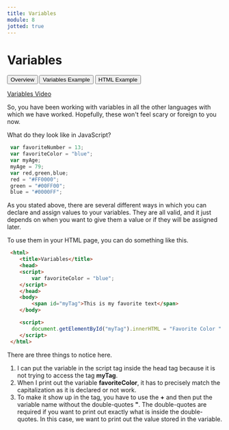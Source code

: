 ```yaml
---
title: Variables
module: 8
jotted: true
---
```


# Variables

<div class="tab">
  <button class="tablinks active" onclick="openTab(event, 'Overview')">Overview</button>
   <button class="tablinks" onclick="openTab(event, 'Example')">Variables Example</button>
   <button class="tablinks" onclick="openTab(event, 'HTML')">HTML Example</button>
    
</div>
<!-- Tab content -->
<div id="Overview" class="tabcontent" style="display:block">
<p><a href="//www.youtube.com/embed/9M4Q-4KxU34" data-lity>Variables Video</a></p>

<p>So, you have been working with variables in all the other languages with which we have worked. Hopefully, these won't feel scary or foreign to you now.</p>
</div>
<div id="Example" class="tabcontent">

<p>What do they look like in JavaScript?</p>

<div class="tabhtml" markdown="1">

```js
 var favoriteNumber = 13;
 var favoriteColor = "blue";
 var myAge;
 myAge = 79;
 var red,green,blue;
 red = "#FF0000";
 green = "#00FF00";
 blue = "#0000FF";
```

</div>
</div>
<div id="HTML" class="tabcontent">
<p>As you stated above, there are several different ways in which you can declare and assign values to your variables. They are all valid, and it just depends on when you want to give them a value or if they will be assigned later.</p>

<p>To use them in your HTML page, you can do something like this.</p>

<div class="tabhtml" markdown="1">

```html
 <html>
    <title>Variables</title>
    <head>
    <script>
        var favoriteColor = "blue";
    </script>
    </head>
    <body>
        <span id="myTag">This is my favorite text</span>
    </body>

    <script>
        document.getElementById("myTag").innerHTML = "Favorite Color " + favoriteColor;
    </script>
 </html>
```

</div>

<p>There are three things to notice here.</p>
<ol>
<li>I can put the variable in the script tag inside the head tag because it is not trying to access the tag <b>myTag</b>.</li>
<li>When I print out the variable <b>favoriteColor</b>, it has to precisely match the capitalization as it is declared or not work.</li>
<li>To make it show up in the tag, you have to use the <b>+</b> and then put the variable name without the double-quotes <b>"</b>. The double-quotes are required if you want to print out exactly what is inside the double-quotes. In this case, we want to print out the value stored in the variable.</li>
</ol>
</div>